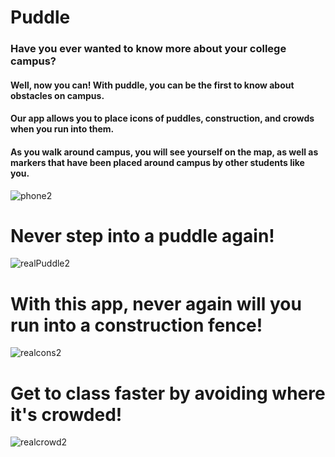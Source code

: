 # Puddle

### Have you ever wanted to know more about your college campus?

#### Well, now you can! With puddle, you can be the first to know about obstacles on campus. 
#### Our app allows you to place icons of puddles, construction, and crowds when you run into them. 
#### As you walk around campus, you will see yourself on the map, as well as markers that have been placed around campus by other students like you.

![phone2](https://devinnarula.github.io/Puddle-iOS-Application/phone2.png)

# Never step into a puddle again!

![realPuddle2](https://devinnarula.github.io/Puddle-iOS-Application/realpuddle2.png)

# With this app, never again will you run into a construction fence!

![realcons2](https://devinnarula.github.io/Puddle-iOS-Application/realcons2.png) 

# Get to class faster by avoiding where it's crowded!

![realcrowd2](https://devinnarula.github.io/Puddle-iOS-Application/realcrowd2.png)


